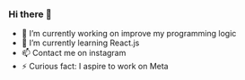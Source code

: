 ### Hi there 👋

- 🔭 I’m currently working on improve my programming logic
- 🌱 I’m currently learning React.js
- 📫 Contact me on instagram
- ⚡ Curious fact: I aspire to work on Meta

<!--
**zRaidev/zRaidev** is a ✨ _special_ ✨ repository because its `README.md` (this file) appears on your GitHub profile.

Here are some ideas to get you started:

- 🔭 I’m currently working on ...
- 🌱 I’m currently learning ...
- 👯 I’m looking to collaborate on ...
- 🤔 I’m looking for help with ...
- 💬 Ask me about ...
- 📫 How to reach me: ...
- 😄 Pronouns: ...
- ⚡ Fun fact: ...
-->
